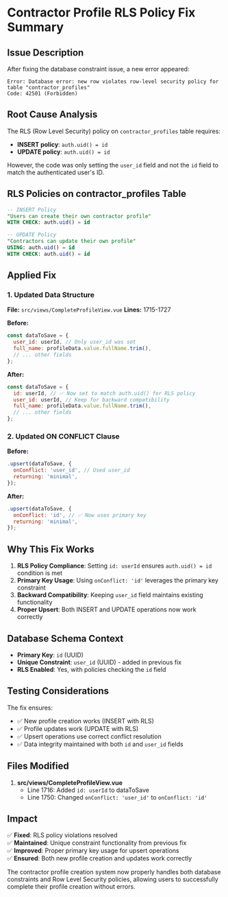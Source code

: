 # Contractor Profile RLS Policy Fix Summary

## Issue Description

After fixing the database constraint issue, a new error appeared:

```
Error: Database error: new row violates row-level security policy for table "contractor_profiles"
Code: 42501 (Forbidden)
```

## Root Cause Analysis

The RLS (Row Level Security) policy on `contractor_profiles` table requires:

- **INSERT policy**: `auth.uid() = id`
- **UPDATE policy**: `auth.uid() = id`

However, the code was only setting the `user_id` field and not the `id` field to match the authenticated user's ID.

## RLS Policies on contractor_profiles Table

```sql
-- INSERT Policy
"Users can create their own contractor profile"
WITH CHECK: auth.uid() = id

-- UPDATE Policy
"Contractors can update their own profile"
USING: auth.uid() = id
WITH CHECK: auth.uid() = id
```

## Applied Fix

### 1. Updated Data Structure

**File:** `src/views/CompleteProfileView.vue`
**Lines:** 1715-1727

**Before:**

```javascript
const dataToSave = {
  user_id: userId, // Only user_id was set
  full_name: profileData.value.fullName.trim(),
  // ... other fields
};
```

**After:**

```javascript
const dataToSave = {
  id: userId, // ✅ Now set to match auth.uid() for RLS policy
  user_id: userId, // Keep for backward compatibility
  full_name: profileData.value.fullName.trim(),
  // ... other fields
};
```

### 2. Updated ON CONFLICT Clause

**Before:**

```javascript
.upsert(dataToSave, {
  onConflict: 'user_id', // Used user_id
  returning: 'minimal',
});
```

**After:**

```javascript
.upsert(dataToSave, {
  onConflict: 'id', // ✅ Now uses primary key
  returning: 'minimal',
});
```

## Why This Fix Works

1. **RLS Policy Compliance**: Setting `id: userId` ensures `auth.uid() = id` condition is met
2. **Primary Key Usage**: Using `onConflict: 'id'` leverages the primary key constraint
3. **Backward Compatibility**: Keeping `user_id` field maintains existing functionality
4. **Proper Upsert**: Both INSERT and UPDATE operations now work correctly

## Database Schema Context

- **Primary Key**: `id` (UUID)
- **Unique Constraint**: `user_id` (UUID) - added in previous fix
- **RLS Enabled**: Yes, with policies checking the `id` field

## Testing Considerations

The fix ensures:

- ✅ New profile creation works (INSERT with RLS)
- ✅ Profile updates work (UPDATE with RLS)
- ✅ Upsert operations use correct conflict resolution
- ✅ Data integrity maintained with both `id` and `user_id` fields

## Files Modified

1. **src/views/CompleteProfileView.vue**
   - Line 1716: Added `id: userId` to dataToSave
   - Line 1750: Changed `onConflict: 'user_id'` to `onConflict: 'id'`

## Impact

✅ **Fixed**: RLS policy violations resolved  
✅ **Maintained**: Unique constraint functionality from previous fix  
✅ **Improved**: Proper primary key usage for upsert operations  
✅ **Ensured**: Both new profile creation and updates work correctly

The contractor profile creation system now properly handles both database constraints and Row Level Security policies, allowing users to successfully complete their profile creation without errors.
